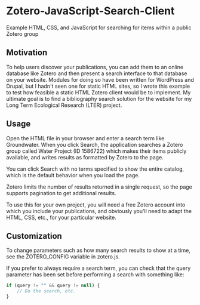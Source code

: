 # Zotero-JavaScript-Search-Client
Example HTML, CSS, and JavaScript for searching for items within a public Zotero group

## Motivation

To help users discover your publications, you can add them to an online database like Zotero and then present a search interface to that database on your website. Modules for doing so have been written for WordPress and Drupal, but I hadn't seen one for static HTML sites, so I wrote this example to test how feasible a static HTML Zotero client would be to implement. My ultimate goal is to find a bibliography search solution for the website for my Long Term Ecological Research (LTER) project.

## Usage

Open the HTML file in your browser and enter a search term like Groundwater. When you click Search, the application searches a Zotero group called Water Project (ID 1586722) which makes their items publicly available, and writes results as formatted by Zotero to the page. 

You can click Search with no terms specified to show the entire catalog, which is the default behavior when you load the page. 

Zotero limits the number of results returned in a single request, so the page supports pagination to get additional results.

To use this for your own project, you will need a free Zotero account into which you include your publications, and obviously you'll need to adapt the HTML, CSS, etc., for your particular website.

## Customization

To change parameters such as how many search results to show at a time, see the ZOTERO_CONFIG variable in zotero.js.

If you prefer to always require a search term, you can check that the query parameter has been set before performing a search with something like:

```javascript
if (query != "" && query != null) {
    // Do the search, etc.
}
```
